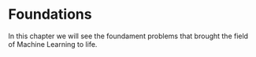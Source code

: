 Foundations
=======================

In this chapter we will see the foundament problems that brought the field of Machine Learning to life.